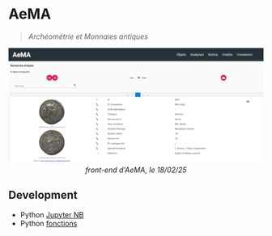 # AeMA
> *Archéométrie et Monnaies antiques*

<p align="center">
  <img src="../../img/bdd-aema-landing-page.png" width="600">
  <br>
  <em>front-end d'AeMA, le 18/02/25</em>
</p>

## Development

- Python [Jupyter NB](https://colab.research.google.com/drive/1xH7RvF7twkcZtfZs__BVHoFTccO5hc8i)
- Python [fonctions](https://github.com/iramat/iramat-functions/blob/main/aema.py)
